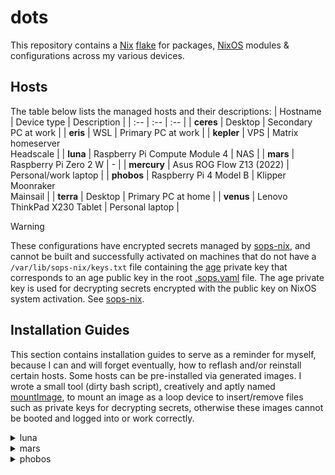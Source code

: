 # dots
This repository contains a [Nix] [flake] for packages, [NixOS] modules &
configurations across my various devices.

[Nix]: https://nixos.org/guides/how-nix-works.html
[flake]: https://nixos.wiki/wiki/Flakes
[NixOS]: https://nixos.org/guides/how-nix-works.html#nixos

## Hosts

The table below lists the managed hosts and their descriptions:
| Hostname | Device type | Description |
| :-- | :-- | :-- |
| **ceres** | Desktop | Secondary PC at work |
| **eris** | WSL | Primary PC at work |
| **kepler** | VPS | Matrix homeserver <br/> Headscale |
| **luna** | Raspberry Pi Compute Module 4 | NAS |
| **mars** | Raspberry Pi Zero 2 W | - |
| **mercury** | Asus ROG Flow Z13 (2022) | Personal/work laptop |
| **phobos** | Raspberry Pi 4 Model B | Klipper <br/> Moonraker <br/> Mainsail |
| **terra** | Desktop | Primary PC at home |
| **venus** | Lenovo ThinkPad X230 Tablet | Personal laptop |

> [!WARNING]
> These configurations have encrypted secrets managed by [sops-nix], and
> cannot be built and successfully activated on machines that do not have a
> `/var/lib/sops-nix/keys.txt` file containing the [age] private key that
> corresponds to an age public key in the root [.sops.yaml](./.sops.yaml) file.
> The age private key is used for decrypting secrets encrypted with the public
> key on NixOS system activation. See [sops-nix].

[age]: https://age-encryption.org/v1
[sops-nix]: https://github.com/Mic92/sops-nix

## Installation Guides

This section contains installation guides to serve as a reminder for myself,
because I can and will forget eventually, how to reflash and/or reinstall
certain hosts. Some hosts can be pre-installed via generated images. I wrote a
small tool (dirty bash script), creatively and aptly named [mountImage], to
mount an image as a loop device to insert/remove files such as private keys
for decrypting secrets, otherwise these images cannot be booted and logged into
or work correctly.

[mountImage]: ./pkgs/mountImage/mountImage.sh

<details>
<summary>luna</summary>

### luna

The host [luna](./hosts/luna/default.nix) is a Raspberry Pi Compute Module 4 (CM4)
mounted to an [Axzez Interceptor] carrier board, serving mostly as a NAS. It
can be installed on a CM4 by first generating the SD image:
```sh
nix build github:Electrostasy/dots#lunaImage
```

Flash the SD image to eMMC storage using the Raspberry Pi Compute Module 4 IO
Board by bridging the first set of pins on the 'J2' jumper to disable eMMC boot.
With a micro USB cable attached to a host PC, and powering the IO Board
with the jumper set, you can run `rpiboot` as root on the host to see eMMC
storage as a block device. You can then flash the image in
`./result/sd-image/luna-sd-image-...-aarch64-linux.img` to it, disconnect the
micro USB cable from the host PC, power off the IO Board, detach the CM4 and
attach it to your carrier board. For more info, read this [guide].

[Axzez Interceptor]: https://www.axzez.com/product-page/interceptor-carrier-board
[guide]: https://www.jeffgeerling.com/blog/2020/how-flash-raspberry-pi-os-compute-module-4-emmc-usbboot
</details>

<details>
<summary>mars</summary>

### mars

The host [mars](./hosts/mars/default.nix) is a Raspberry Pi Zero 2 W, currently
unused. It can be installed on a Raspberry Pi Zero 2 W by first generating the
SD image:
```sh
nix build github:Electrostasy/dots#marsImage
```

Flash the SD image to a selected microSD card (up to 32 GB in size) with the SD
image in `./result/sd-image/mars-sd-image-...-aarch64-linux.img` and you can
boot straight away.
</details>

<details>
<summary>phobos</summary>

### phobos

The host [phobos](./hosts/phobos/default.nix) is a Raspberry Pi 4 Model B, used
for controlling the Original Prusa MK3S+ 3D printer flashed with Klipper firmware.
It serves a Mainsail web interface for remote monitoring and management of the
3D printer, and has a Raspberry Pi Camera Module 3 Wide connected over CSI interface.
It can be installed on a Raspberry Pi 4 Model B by first generating the SD image:
```sh
nix build github:Electrostasy/dots#phobosImage
```

Flash the SD image in `./result/sd-image/phobos-sd-image-...-aarch64-linux.img`
to a selected microSD card and you can boot straight away.
</details>
